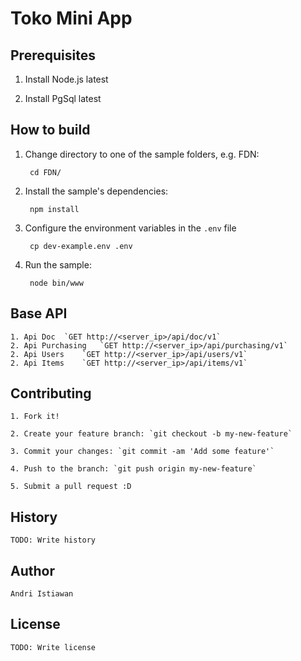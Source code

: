 
# Toko Mini App

## Prerequisites
1. Install Node.js latest

2. Install PgSql latest
		

## How to build
1. Change directory to one of the sample folders, e.g. FDN:

		cd FDN/

2. Install the sample's dependencies:

		npm install

3. Configure the environment variables in the `.env` file

		cp dev-example.env .env

4. Run the sample:

		node bin/www	

## Base API

	1. Api Doc	`GET http://<server_ip>/api/doc/v1`
	2. Api Purchasing	`GET http://<server_ip>/api/purchasing/v1`
	2. Api Users	`GET http://<server_ip>/api/users/v1`
	2. Api Items	`GET http://<server_ip>/api/items/v1`

## Contributing

	1. Fork it!

	2. Create your feature branch: `git checkout -b my-new-feature`

	3. Commit your changes: `git commit -am 'Add some feature'`

	4. Push to the branch: `git push origin my-new-feature`

	5. Submit a pull request :D
  

## History
	TODO: Write history  

## Author

	Andri Istiawan


## License  

	TODO: Write license